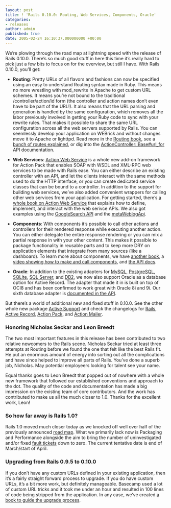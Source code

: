 ```yaml
---
layout: post
title: ! 'Rails 0.10.0: Routing, Web Services, Components, Oracle'
categories:
- releases
author: admin
published: true
date: 2005-02-24 16:10:37.000000000 +00:00
---
```

<p>We&#8217;re plowing through the road map at lightning speed with the release of Rails 0.10.0. There&#8217;s so much good stuff in here this time it&#8217;s really hard to pick just a few bits to focus on for the overview, but still I have. With Rails 0.10.0, you&#8217;ll get:</p>
<ul>
	<li><strong>Routing</strong>: Pretty URLs of all flavors and fashions can now be specified using an easy to understand Routing syntax made in Ruby. This means no more wrestling with mod_rewrite in Apache to get custom <span class="caps">URL</span> schemes. It means you&#8217;re not bound to the traditional /controller/action/id form (the controller and action names don&#8217;t even have to be part of the <span class="caps">URL</span>!). It also means that the <span class="caps">URL</span> parsing and generation is handled by the same configuration, which removes all the labor previously involved in getting your Ruby code to sync with your rewrite rules. That makes it possible to share the same <span class="caps">URL</span> configuration across all the web servers supported by Rails. You can seemlessly develop your application on WEBrick and without changes move it to Apache or lighttpd. Read more in the <a href="http://manuals.rubyonrails.com/read/book/9">Routing book</a>, see a <a href="http://scott.elitists.net/view/17">bunch of routes explained</a>, or dig into the <a href="http://ap.rubyonrails.com/classes/ActionController/Base.html#M000071">ActionController::Base#url_for</a> <span class="caps">API</span> documentation.</li>
</ul>
<ul>
	<li><strong>Web Services</strong>: <a href="http://aws.rubyonrails.com/">Action Web Service</a> is a whole new add-on framework for Action Pack that enables <span class="caps">SOAP</span> with <span class="caps">WSDL</span> and <span class="caps">XML</span>-<span class="caps">RPC</span> web services to be made with Rails ease. You can either describe an existing controller with an <span class="caps">API</span>, and let the clients interact with the same methods used to do the <span class="caps">HTTP</span> interface, or you can create dedicated service classes that can be bound to a controller. In addition to the support for building web services, we&#8217;ve also added convenient wrappers for calling other web services from your application. For getting started, there&#8217;s <a href="http://manuals.rubyonrails.com/read/book/10">a whole book on Action Web Service</a> that explains how to define, implement, and interact with the web serivce APIs. We also got examples using the <a href="http://dev.rubyonrails.com/browser/trunk/actionwebservice/examples/googlesearch/">GoogleSearch <span class="caps">API</span></a> and the <a href="http://dev.rubyonrails.com/browser/trunk/actionwebservice/examples/metaWeblog/">metaWeblogApi</a>.</li>
</ul>
<ul>
	<li><strong>Components</strong>: With components it&#8217;s possible to call other actions and controllers for their rendered response while executing another action. You can either delegate the entire response rendering or you can mix a partial response in with your other content. This makes it possible to package functionality in reusable parts and to keep more <span class="caps">DRY</span> on application elements that integrate from many sources (like a dashboard). To learn more about components, we have <a href="http://manuals.rubyonrails.com/read/book/14">another book</a>, a <a href="http://rubyonrails.org/media/video/clips/components.mov">video showing how to make and call components</a>, and <a href="http://ap.rubyonrails.com/classes/ActionController/Components.html">the <span class="caps">API</span> docs</a>.</li>
</ul>
<ul>
	<li><strong>Oracle</strong>: In addition to the existing adapters for <a href="http://ar.rubyonrails.com/classes/ActiveRecord/ConnectionAdapters/MysqlAdapter.html">MySQL</a>, <a href="http://ar.rubyonrails.com/classes/ActiveRecord/ConnectionAdapters/PostgreSQLAdapter.html">PostgreSQL</a>, <a href="http://ar.rubyonrails.com/classes/ActiveRecord/ConnectionAdapters/SQLiteAdapter.html">SQLite</a>, <a href="http://ar.rubyonrails.com/classes/ActiveRecord/ConnectionAdapters/SQLServerAdapter.html"><span class="caps">SQL</span> Server</a>, and <a href="http://ar.rubyonrails.com/classes/ActiveRecord/ConnectionAdapters/DB2Adapter.html">DB2</a>, we now also support Oracle as a database option for Active Record. The adapter that made it in is built on top of OCI8 and has been confirmed to work great with Oracle 8i and 9i. Our sixth database adapter is <a href="http://ar.rubyonrails.com/classes/ActiveRecord/ConnectionAdapters/OCIAdapter.html">documented in the <span class="caps">API</span></a>.</li>
</ul>
<p>But there&#8217;s a world of additional new and fixed stuff in 0.10.0. See the other whole new package <a href="http://as.rubyonrails.com/">Active Support</a> and check the changelogs for <a href="http://rails.rubyonrails.com/files/CHANGELOG.html">Rails</a>, <a href="http://rails.rubyonrails.com/files/vendor/activerecord/CHANGELOG.html">Active Record</a>, <a href="http://rails.rubyonrails.com/files/vendor/actionpack/CHANGELOG.html">Action Pack</a>, and <a href="http://rails.rubyonrails.com/files/vendor/actionmailer/CHANGELOG.html">Action Mailer</a>.</p>
<h3>Honoring Nicholas Seckar and Leon Breedt</h3>
<p>The two most important features in this release has been contributed to two relative newcomers to the Rails scene. Nicholas Seckar tried at least three attempts at Routing before we found the one that felt like the best Rails fit. He put an enormous amount of energy into sorting out all the complications and have since helped to improve all parts of Rails. You&#8217;ve done a superb job, Nicholas. May potential employeers looking for talent see your name.</p>
<p>Equal thanks goes to Leon Breedt that popped out of nowhere with a whole new framework that followed our established conventions and approach to the dot. The quality of the code and documentation has made a big impression on the existing team of core contributors. And the work has  contributed to make us all the much closer to 1.0. Thanks for the excellent work, Leon!</p>
<h3>So how far away is Rails 1.0?</h3>
<p>Rails 1.0 moved much closer today as we knocked off well over half of the previously announced <a href="http://weblog.rubyonrails.com/archives/2005/01/06/road-map-the-rails-leading-to-10/">road map</a>. What we primarily lack now is Packaging and Performance alongside the aim to bring the number of uninvestigated and/or fixed <a href="http://dev.rubyonrails.com/report/1">fault tickets</a> down to zero. The current tentative date is end of March/start of April.</p>
<h3>Upgrading from Rails 0.9.5 to 0.10.0</h3>
<p>If you don&#8217;t have any custom URLs defined in your existing application, then it&#8217;s a fairly straight forward process to upgrade. If you do have custom URLs, it&#8217;s a bit more work, but definitely manageable. Basecamp used a lot of custom <span class="caps">URL</span> tricks and it took me under an hour and resulted in 100 lines of code being stripped from the application. In any case, we&#8217;ve created <a href="http://manuals.rubyonrails.com/read/book/15">a book to guide the upgrade process</a>.</p>